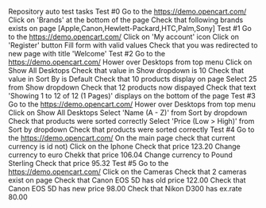 Repository auto test tasks
Test #0
Go to the https://demo.opencart.com/
Click on 'Brands' at the bottom of the page
Check that following brands exists on page [Apple,Canon,Hewlett-Packard,HTC,Palm,Sony]
Test #1
Go to the https://demo.opencart.com/
Click on 'My account' icon
Click on 'Register' button
Fill form with valid values
Check that you was redirected to new page with title 'Welcome'
Test #2
Go to the https://demo.opencart.com/
Hower over Desktops from top menu
Click on Show All Desktops
Check that value in Show dropdown is 10
Check that value in Sort By is Default
Check that 10 products display on page
Select 25 from Show dropdown
Check that 12 products now dispayed
Check that text 'Showing 1 to 12 of 12 (1 Pages)' displays on the bottom of the page
Test #3
Go to the https://demo.opencart.com/
Hower over Desktops from top menu
Click on Show All Desktops
Select 'Name (A - Z)' from Sort by dropdown
Check that products were sorted correctly
Select 'Price (Low > High)' from Sort by dropdown
Check that products were sorted correctly
Test #4
Go to the https://demo.opencart.com/
On the main page check that current currency is 
 id not)
Click on the Iphone
Check that price 123.20
Change currency to euro
Chekk that price 106.04
Change currency to Pound Sterling
Check that price 95.32
Test #5
Go to the https://demo.opencart.com/
Click on the Cameras
Check that 2 cameras exist on page
Check that Canon EOS 5D has old price 122.00
Check that Canon EOS 5D has new price 98.00
Check that Nikon D300 has ex.rate 80.00
